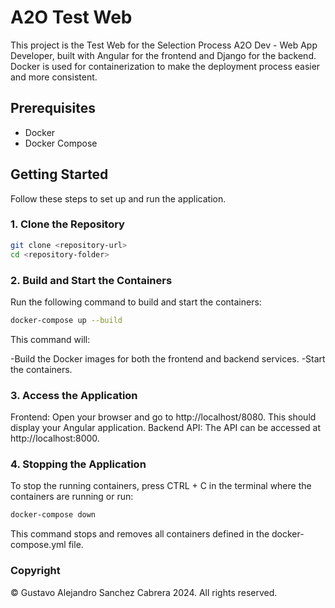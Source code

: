 # A2O Test Web

This project is the Test Web for the Selection Process A2O Dev - Web App Developer, built with Angular for the frontend and Django for the backend. Docker is used for containerization to make the deployment process easier and more consistent.

## Prerequisites

- Docker
- Docker Compose

## Getting Started

Follow these steps to set up and run the application.

### 1. Clone the Repository

```bash
git clone <repository-url>
cd <repository-folder>
```
### 2. Build and Start the Containers
Run the following command to build and start the containers:

```bash
docker-compose up --build
```
This command will:

-Build the Docker images for both the frontend and backend services.
-Start the containers.

### 3. Access the Application
Frontend: Open your browser and go to http://localhost/8080. This should display your Angular application.
Backend API: The API can be accessed at http://localhost:8000.

### 4. Stopping the Application
To stop the running containers, press CTRL + C in the terminal where the containers are running or run:

```bash
docker-compose down
```

This command stops and removes all containers defined in the docker-compose.yml file.


### Copyright
© Gustavo Alejandro Sanchez Cabrera 2024. All rights reserved.